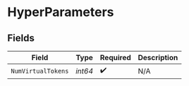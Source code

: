 # HyperParameters


## Fields

| Field              | Type               | Required           | Description        |
| ------------------ | ------------------ | ------------------ | ------------------ |
| `NumVirtualTokens` | *int64*            | :heavy_check_mark: | N/A                |